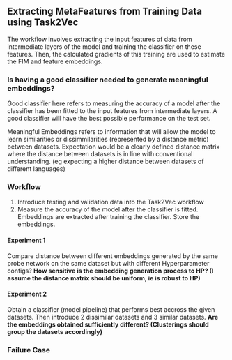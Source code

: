 ## Extracting MetaFeatures from Training Data using Task2Vec

The workflow involves extracting the input features of data from intermediate layers of the model  and training the classifier on these features.
Then, the calculated gradients of this training are used to estimate the FIM and feature embeddings. 
### **Is having a good classifier needed to generate meaningful embeddings?**

Good classifier here refers to measuring the accuracy of a model after the classifier has been fitted to the input features from intermediate layers. A good classifier will have the best possible performance on the test set. 

Meaningful Embeddings refers to information that will allow the model to learn similarities or dissimmilarities (represented by a distance metric) between datasets. 
Expectation would be a clearly defined distance matrix where the distance between datasets is in line with conventional understanding. (eg expecting a higher distance between datasets of different languages)

### Workflow
1. Introduce testing and validation data into the Task2Vec workflow
2. Measure the accuracy of the model after the classifier is fitted. Embeddings are extracted after training the classifier. Store the embeddings.

#### Experiment 1
Compare distance between different embeddings generated by the same probe network on the same dataset but with different Hyperparameter configs?
**How sensitive is the embedding generation process to HP? (I assume the distance matrix should be uniform, ie is robust to HP)**


#### Experiment 2
Obtain a classifier (model pipeline) that performs best accross the given datasets. Then introduce 2 dissimilar datasets and 3 similar datasets. 
**Are the embeddings obtained sufficiently different? (Clusterings should group the datasets accordingly)**

### Failure Case